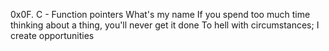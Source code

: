 0x0F. C - Function pointers
What's my name
If you spend too much time thinking about a thing, you'll never get it done
To hell with circumstances; I create opportunities
